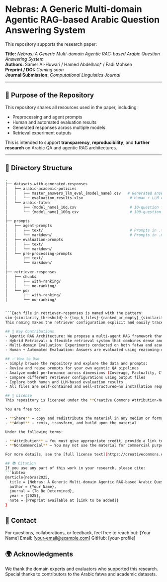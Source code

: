 # Nebras: A Generic Multi-domain Agentic RAG-based Arabic Question Answering System

This repository supports the research paper:

**Title:** *Nebras: A Generic Multi-domain Agentic RAG-based Arabic Question Answering System*  
**Authors:** Samer Al-Huwari / Hamed Abdelhaq* / Fadi Mohsen  
**Preprint / DOI:** *Coming soon*  
**Journal Submission:** *Computational Linguistics Journal*

<!-- ---

## 📄 Abstract

This paper introduces **Nebras**, a generic multi-domain Arabic question answering (QA) system built on a Retrieval-Augmented Generation (RAG) framework with a hybrid retrieval strategy. Nebras addresses persistent challenges in QA, including hallucination and domain-specific reasoning, particularly in Arabic, a morphologically rich and under-resourced language. By orchestrating specialized agents within an Agentic RAG pipeline, Nebras dynamically optimizes each processing stage while leveraging pre-trained large language models without additional fine-tuning, promoting scalability and efficiency.

The system's architecture supports easy extension to new domains through lightweight data integration guidelines. Experiments on two domains—Islamic fatwas (legal opinions by religious leaders) and university help-desk queries—demonstrate that Nebras generates factually accurate, contextually relevant answers and outperforms state-of-the-art models in both automatic metrics and human evaluation. -->

---

## 🎯 Purpose of the Repository

This repository shares all resources used in the paper, including:
- Preprocessing and agent prompts
- Human and automated evaluation results
- Generated responses across multiple models
- Retrieval experiment outputs

This is intended to support **transparency**, **reproducibility**, and **further research** on Arabic QA and agentic RAG architectures.

---

## 📁 Directory Structure

```bash
.
├── datasets-with-generated-responses
│   ├── arabic-academic-policies
│   │   ├── master_answers_llm_eval_{model_name}.csv   # Generated answers + reasoning LLM evaluation
│   │   └── evaluation_results.xlsx                     # Human + LLM evaluation (8 sheets, all models)
│   └── arabic-fatwa
│       ├── {model_name}_10q.csv                        # 10-question fatwa experiment
│       └── {model_name}_100q.csv                       # 100-question fatwa experiment
│
├── prompts
│   ├── agent-prompts
│   │   ├── text/                                       # Prompts in .txt format
│   │   └── markdown/                                   # Prompts in .md format
│   ├── evaluation-prompts
│   │   ├── text/
│   │   └── markdown/
│   └── pre-processing-prompts
│       ├── text/
│       └── markdown/
│
├── retriever-responses
│   ├── chunks
│   │   ├── with-ranking/
│   │   └── no-ranking/
│   └── pdr
│       ├── with-ranking/
│       └── no-ranking/


```Each file in retriever-responses is named with the pattern:
sim-{similarity_threshold}-k-{top_k_files}-{ranked_or_empty}_{similarity_matching_method}.csv
This naming makes the retriever configuration explicit and easily traceable.```

## 🧠 Key Contributions
- Agentic RAG Architecture: We propose a multi-agent RAG framework that enables modular orchestration of LLMs for Arabic QA tasks—without any additional fine-tuning.
- Hybrid Retrieval: A flexible retrieval system that combines dense and sparse methods, evaluated with and without document ranking.
- Multi-domain Evaluation: Experiments conducted on both fatwa and academic policy domains to validate robustness and adaptability.
- Human + Automated Evaluation: Answers are evaluated using reasoning-capable LLMs and human experts via structured rubrics.

## ✅ How to Use
- Simply browse the repository and explore the data and prompts:
- Review and reuse prompts for your own agentic QA pipelines
- Analyze model performance across dimensions (Coverage, Factuality, Clarity)
- Compare different retriever configurations using output files
- Explore both human and LLM-based evaluation results
- All files are self-contained and well-structured—no installation required.

## 🔐 License
This repository is licensed under the **Creative Commons Attribution-NonCommercial 4.0 International (CC BY-NC 4.0)** License.

You are free to:

- **Share** — copy and redistribute the material in any medium or format
- **Adapt** — remix, transform, and build upon the material

Under the following terms:

- **Attribution** — You must give appropriate credit, provide a link to the license, and indicate if changes were made.
- **NonCommercial** — You may not use the material for commercial purposes.

For more details, see the [full license text](https://creativecommons.org/licenses/by-nc/4.0/).

## 📚 Citation
If you use any part of this work in your research, please cite:
```bibtex
@article{nebras2025,
  title = {Nebras: A Generic Multi-domain Agentic RAG-based Arabic Question Answering System},
  author = {Your Name},
  journal = {To Be Determined},
  year = {2025},
  note = {Preprint available at [Link to be added]}
}
```

## 🤝 Contact
For questions, collaborations, or feedback, feel free to reach out:
[Your Name]
Email: [your-email@example.com]
GitHub: [your-profile]

## 🌍 Acknowledgments
We thank the domain experts and evaluators who supported this research. Special thanks to contributors to the Arabic fatwa and academic datasets.

